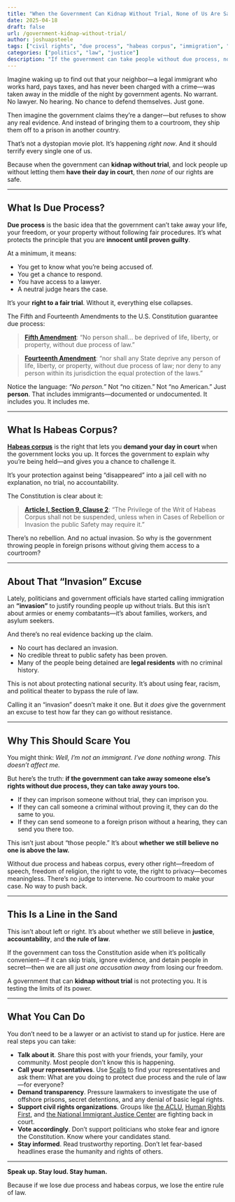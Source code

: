 ```yaml
---
title: "When the Government Can Kidnap Without Trial, None of Us Are Safe"
date: 2025-04-18
draft: false
url: /government-kidnap-without-trial/
author: joshuapsteele
tags: ["civil rights", "due process", "habeas corpus", "immigration", "constitutional law"]
categories: ["politics", "law", "justice"]
description: "If the government can take people without due process, none of our rights are safe. Why habeas corpus and due process matter for all of us."
---
```


Imagine waking up to find out that your neighbor—a legal immigrant who works hard, pays taxes, and has never been charged with a crime—was taken away in the middle of the night by government agents. No warrant. No lawyer. No hearing. No chance to defend themselves. Just gone.

Then imagine the government claims they’re a danger—but refuses to show any real evidence. And instead of bringing them to a courtroom, they ship them off to a prison in another country.

That’s not a dystopian movie plot. It’s happening *right now*. And it should terrify every single one of us.

Because when the government can **kidnap without trial**, and lock people up without letting them **have their day in court**, then *none* of our rights are safe.

---

## What Is Due Process?

**Due process** is the basic idea that the government can’t take away your life, your freedom, or your property without following fair procedures. It’s what protects the principle that you are **innocent until proven guilty**.

At a minimum, it means:

- You get to know what you’re being accused of.
- You get a chance to respond.
- You have access to a lawyer.
- A neutral judge hears the case.

It’s your **right to a fair trial**. Without it, everything else collapses.

The Fifth and Fourteenth Amendments to the U.S. Constitution guarantee due process:

> **[Fifth Amendment](https://constitution.congress.gov/constitution/amendment-5/)**: “No person shall… be deprived of life, liberty, or property, without due process of law.”

> **[Fourteenth Amendment](https://constitution.congress.gov/constitution/amendment-14/)**: “nor shall any State deprive any person of life, liberty, or property, without due process of law; nor deny to any person within its jurisdiction the equal protection of the laws.”

Notice the language: *“No person.”* Not “no citizen.” Not “no American.” Just **person**. That includes immigrants—documented or undocumented. It includes you. It includes me.

---

## What Is Habeas Corpus?

**[Habeas corpus](https://en.wikipedia.org/wiki/Habeas_corpus)** is the right that lets you **demand your day in court** when the government locks you up. It forces the government to explain why you’re being held—and gives you a chance to challenge it.

It’s your protection against being “disappeared” into a jail cell with no explanation, no trial, no accountability.

The Constitution is clear about it:

> **[Article I, Section 9, Clause 2](https://constitution.congress.gov/constitution/article-1/#article-1-section-9-clause-2)**: “The Privilege of the Writ of Habeas Corpus shall not be suspended, unless when in Cases of Rebellion or Invasion the public Safety may require it.”

There’s no rebellion. And no actual invasion. So why is the government throwing people in foreign prisons without giving them access to a courtroom?

---

## About That “Invasion” Excuse

Lately, politicians and government officials have started calling immigration an **“invasion”** to justify rounding people up without trials. But this isn’t about armies or enemy combatants—it’s about families, workers, and asylum seekers.

And there’s no real evidence backing up the claim.

- No court has declared an invasion.
- No credible threat to public safety has been proven.
- Many of the people being detained are **legal residents** with no criminal history.

This is not about protecting national security. It’s about using fear, racism, and political theater to bypass the rule of law.

Calling it an “invasion” doesn’t make it one. But it *does* give the government an excuse to test how far they can go without resistance.

---

## Why This Should Scare You

You might think: *Well, I’m not an immigrant. I’ve done nothing wrong. This doesn’t affect me.*

But here’s the truth: **if the government can take away someone else’s rights without due process, they can take away yours too.**

- If they can imprison someone without trial, they can imprison you.
- If they can call someone a criminal without proving it, they can do the same to you.
- If they can send someone to a foreign prison without a hearing, they can send you there too.

This isn’t just about “those people.” It’s about **whether we still believe no one is above the law.**

Without due process and habeas corpus, every other right—freedom of speech, freedom of religion, the right to vote, the right to privacy—becomes meaningless. There’s no judge to intervene. No courtroom to make your case. No way to push back.

---

## This Is a Line in the Sand

This isn’t about left or right. It’s about whether we still believe in **justice**, **accountability**, and **the rule of law**.

If the government can toss the Constitution aside when it’s politically convenient—if it can skip trials, ignore evidence, and detain people in secret—then we are all just *one accusation away* from losing our freedom.

A government that can **kidnap without trial** is not protecting you. It is testing the limits of its power.

---

## What You Can Do

You don’t need to be a lawyer or an activist to stand up for justice. Here are real steps you can take:

- **Talk about it**. Share this post with your friends, your family, your community. Most people don’t know this is happening.
- **Call your representatives**. Use [5calls](https://5calls.org/) to find your representatives and ask them: What are you doing to protect due process and the rule of law—for everyone?
- **Demand transparency**. Pressure lawmakers to investigate the use of offshore prisons, secret detentions, and any denial of basic legal rights.
- **Support civil rights organizations**. Groups like [the ACLU](https://www.aclu.org/), [Human Rights First](https://www.humanrightsfirst.org/), and [the National Immigrant Justice Center](https://www.immigrantjustice.org/) are fighting back in court.
- **Vote accordingly**. Don’t support politicians who stoke fear and ignore the Constitution. Know where your candidates stand.
- **Stay informed**. Read trustworthy reporting. Don’t let fear-based headlines erase the humanity and rights of others.

---

**Speak up. Stay loud. Stay human.**

Because if we lose due process and habeas corpus, we lose the entire rule of law.
